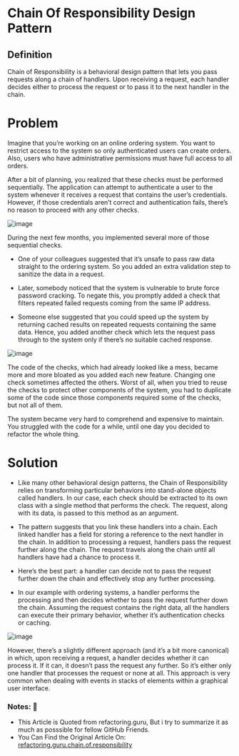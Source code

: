# Chain Of Responsibility Design Pattern

## Definition
Chain of Responsibility is a behavioral design pattern that lets you pass requests along a chain of handlers. Upon receiving a request, each handler decides either to process the request or to pass it to the next handler in the chain.

# Problem
Imagine that you’re working on an online ordering system. You want to restrict access to the system so only authenticated users can create orders. Also, users who have administrative permissions must have full access to all orders.

After a bit of planning, you realized that these checks must be performed sequentially. The application can attempt to authenticate a user to the system whenever it receives a request that contains the user’s credentials. However, if those credentials aren’t correct and authentication fails, there’s no reason to proceed with any other checks.

![image](https://github.com/Husam-AbuZina/Learning-OOP-and-Design-Patterns/assets/109718076/c15ec334-70ff-4335-8041-1ee5c71f5b49)

During the next few months, you implemented several more of those sequential checks.

- One of your colleagues suggested that it’s unsafe to pass raw data straight to the ordering system. So you added an extra validation step to sanitize the data in a request.

- Later, somebody noticed that the system is vulnerable to brute force password cracking. To negate this, you promptly added a check that filters repeated failed requests coming from the same IP address.

- Someone else suggested that you could speed up the system by returning cached results on repeated requests containing the same data. Hence, you added another check which lets the request pass through to the system only if there’s no suitable cached response.

![image](https://github.com/Husam-AbuZina/Learning-OOP-and-Design-Patterns/assets/109718076/140f17e0-8444-49da-b0f0-99525785aafd)

The code of the checks, which had already looked like a mess, became more and more bloated as you added each new feature. Changing one check sometimes affected the others. Worst of all, when you tried to reuse the checks to protect other components of the system, you had to duplicate some of the code since those components required some of the checks, but not all of them.

The system became very hard to comprehend and expensive to maintain. You struggled with the code for a while, until one day you decided to refactor the whole thing.

# Solution

- Like many other behavioral design patterns, the Chain of Responsibility relies on transforming particular behaviors into stand-alone objects called handlers. In our case, each check should be extracted to its own class with a single method that performs the check. The request, along with its data, is passed to this method as an argument.

- The pattern suggests that you link these handlers into a chain. Each linked handler has a field for storing a reference to the next handler in the chain. In addition to processing a request, handlers pass the request further along the chain. The request travels along the chain until all handlers have had a chance to process it.

- Here’s the best part: a handler can decide not to pass the request further down the chain and effectively stop any further processing.

- In our example with ordering systems, a handler performs the processing and then decides whether to pass the request further down the chain. Assuming the request contains the right data, all the handlers can execute their primary behavior, whether it’s authentication checks or caching.

![image](https://github.com/Husam-AbuZina/Learning-OOP-and-Design-Patterns/assets/109718076/492cff6e-f9d3-46eb-82b0-6598e68e2397)

However, there’s a slightly different approach (and it’s a bit more canonical) in which, upon receiving a request, a handler decides whether it can process it. If it can, it doesn’t pass the request any further. So it’s either only one handler that processes the request or none at all. This approach is very common when dealing with events in stacks of elements within a graphical user interface.

### Notes: 📝
- This Article is Quoted from refactoring.guru, But i try to summarize it as much as posssible for fellow GitHub Friends.
- You Can Find the Original Article On: [refactoring.guru.chain.of.responsibility](https://refactoring.guru/design-patterns/chain-of-responsibility)
